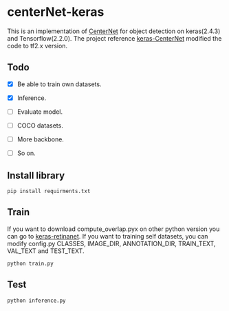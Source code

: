 # centerNet-keras

This is an implementation of [CenterNet](https://arxiv.org/abs/1904.07850) for object detection on keras(2.4.3) and Tensorflow(2.2.0). The project reference [keras-CenterNet](https://github.com/xuannianz/keras-CenterNet) modified the code to tf2.x version.

## Todo
- [x]  Be able to train own datasets.
- [x] Inference.
- [ ] Evaluate model.
- [ ] COCO datasets.
- [ ] More backbone.
- [ ] So on.


## Install library
```
pip install requirments.txt
```

## Train
If you want to download compute_overlap.pyx on other python version you can go to [keras-retinanet](https://github.com/fizyr/keras-retinanet).
If you want to training self datasets, you can modify config.py CLASSES, IMAGE_DIR, ANNOTATION_DIR, TRAIN_TEXT, VAL_TEXT and TEST_TEXT.
```
python train.py
```

## Test
```
python inference.py
```
